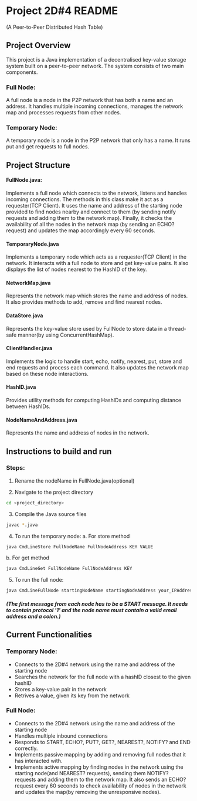 # Project 2D#4 README
(A Peer-to-Peer Distributed Hash Table)

## Project Overview
This project is a Java implementation of a decentralised key-value storage system built on a peer-to-peer network. The system consists of two main components.
### Full Node:
A full node is a node in the P2P network that has both a name and an address. It handles multiple incoming connections, manages the network map and processes requests from other nodes.
### Temporary Node:
A temporary node is a node in the P2P network that only has a name. It runs put and get requests to full nodes.

## Project Structure
#### FullNode.java: 
Implements a full node which connects to the network, listens and handles incoming connections. The methods in this class make it act as a requester(TCP Client). It uses the name and address of the starting node provided to find nodes nearby and connect to them (by sending notify requests and adding them to the network map). Finally, it checks the availability of all the nodes in the network map (by sending an ECHO? request) and updates the map accordingly every 60 seconds.
#### TemporaryNode.java
Implements a temporary node which acts as a requester(TCP Client) in the network. It interacts with a full node to store and get key-value pairs. It also displays the list of nodes nearest to the HashID of the key.
#### NetworkMap.java
Represents the network map which stores the name and address of nodes. It also provides methods to add, remove and find nearest nodes.
#### DataStore.java
Represents the key-value store used by FullNode to store data in a thread-safe manner(by using ConcurrentHashMap).
#### ClientHandler.java
Implements the logic to handle start, echo, notify, nearest, put, store and end requests and process each command. It also updates the network map based on these node interactions.
#### HashID.java
Provides utility methods for computing HashIDs and computing distance between HashIDs.
#### NodeNameAndAddress.java
Represents the name and address of nodes in the network.

## Instructions to build and run
### Steps:
1. Rename the nodeName in FullNode.java(optional)

2. Navigate to the project directory
```bash
cd <project_directory>
```
3. Compile the Java source files
```bash
javac *.java
```
4. To run the temporary node:
a. For store method 
```bash
java CmdLineStore FullNodeName FullNodeAddress KEY VALUE
```
b. For get method
```bash
java CmdLineGet FullNodeName FullNodeAddress KEY
```
5. To run the full node:
```bash
java CmdLineFullNode startingNodeName startingNodeAddress your_IPAddress your_portNumber
```
##### (The first message from each node has to be a START message. It needs to contain protocol '1' and the node name must contain a valid email address and a colon.)

## Current Functionalities
### Temporary Node:
* Connects to the 2D#4 network using the name and address of the starting node
* Searches the network for the full node with a hashID closest to the given hashID
* Stores a key-value pair in the network
* Retrives a value, given its key from the network
### Full Node:
* Connects to the 2D#4 network using the name and address of the starting node
* Handles multiple inbound connections
* Responds to START, ECHO?, PUT?, GET?, NEAREST?, NOTIFY? and END correctly.
* Implements passive mapping by adding and removing full nodes that it has interacted with.
* Implements active mapping by finding nodes in the network using the starting node(and NEAREST? requests), sending them NOTIFY? requests and adding them to the network map. It also sends an ECHO? request every 60 seconds to check availability of nodes in the network and updates the map(by removing the unresponsive nodes).
